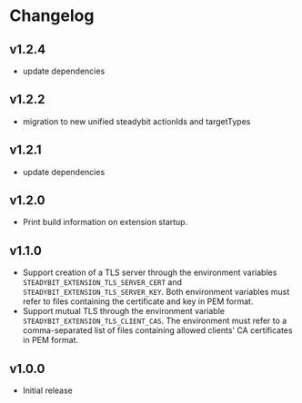 # Changelog

## v1.2.4

- update dependencies

## v1.2.2

- migration to new unified steadybit actionIds and targetTypes

## v1.2.1

- update dependencies

## v1.2.0

 - Print build information on extension startup.

## v1.1.0

- Support creation of a TLS server through the environment variables `STEADYBIT_EXTENSION_TLS_SERVER_CERT` and `STEADYBIT_EXTENSION_TLS_SERVER_KEY`. Both environment variables must refer to files containing the certificate and key in PEM format.
- Support mutual TLS through the environment variable `STEADYBIT_EXTENSION_TLS_CLIENT_CAS`. The environment must refer to a comma-separated list of files containing allowed clients' CA certificates in PEM format.

## v1.0.0

 - Initial release